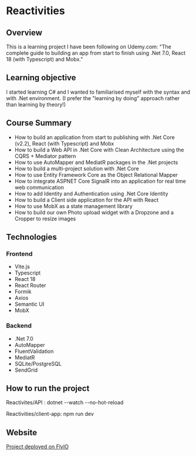 # Reactivities

## Overview

 This is a learning project I have been following on Udemy.com: "The complete guide to building an app from start to finish using .Net 7.0, React 18 (with Typescript) and Mobx."

## Learning objective
I started learning C# and I wanted to familiarised myself with the syntax and with .Net environment. (I prefer the "learning by doing" approach rather than learning by theory!)

## Course Summary

- How to build an application from start to publishing with .Net Core (v2.2), React (with Typescript) and Mobx
- How to build a Web API in .Net Core with Clean Architecture using the CQRS + Mediator pattern
- How to use AutoMapper and MediatR packages in the .Net projects
- How to build a multi-project solution with .Net Core
- How to use Entity Framework Core as the Object Relational Mapper
- How to integrate ASPNET Core SignalR into an application for real time web communication
- How to add Identity and Authentication using .Net Core Identity
- How to build a Client side application for the API with React
- How to use MobX as a state management library
- How to build our own Photo upload widget with a Dropzone and a Cropper to resize images

## Technologies 

### Frontend

- Vite.js
- Typescript
- React 18
- React Router
- Formik
- Axios
- Semantic UI
- MobX

### Backend
- .Net 7.0
- AutoMapper
- FluentValidation
- MediatR
- SQLite/PostgreSQL
- SendGrid

## How to run the project

Reactivites/API : dotnet --watch --no-hot-reload

Reactivities/client-app: npm run dev

## Website

[Project deployed on FlyIO](https://reactivities-project.fly.dev/) 




